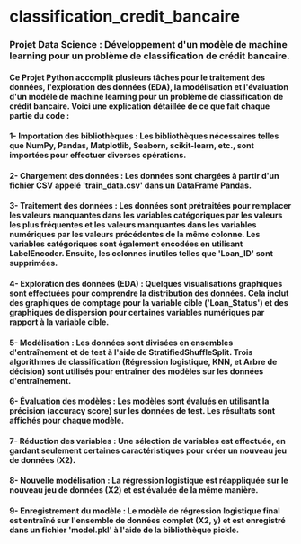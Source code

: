 # classification_credit_bancaire
### Projet Data Science : Développement d'un modèle de machine learning pour un problème de classification de crédit bancaire.

#### Ce Projet Python accomplit plusieurs tâches pour le traitement des données, l'exploration des données (EDA), la modélisation et l'évaluation d'un modèle de machine learning pour un problème de classification de crédit bancaire. Voici une explication détaillée de ce que fait chaque partie du code :

#### 1- Importation des bibliothèques : Les bibliothèques nécessaires telles que NumPy, Pandas, Matplotlib, Seaborn, scikit-learn, etc., sont importées pour effectuer diverses opérations.

#### 2- Chargement des données : Les données sont chargées à partir d'un fichier CSV appelé 'train_data.csv' dans un DataFrame Pandas.

#### 3- Traitement des données : Les données sont prétraitées pour remplacer les valeurs manquantes dans les variables catégoriques par les valeurs les plus fréquentes et les valeurs manquantes dans les variables numériques par les valeurs précédentes de la même colonne. Les variables catégoriques sont également encodées en utilisant LabelEncoder. Ensuite, les colonnes inutiles telles que 'Loan_ID' sont supprimées.

#### 4- Exploration des données (EDA) : Quelques visualisations graphiques sont effectuées pour comprendre la distribution des données. Cela inclut des graphiques de comptage pour la variable cible ('Loan_Status') et des graphiques de dispersion pour certaines variables numériques par rapport à la variable cible.

#### 5- Modélisation : Les données sont divisées en ensembles d'entraînement et de test à l'aide de StratifiedShuffleSplit. Trois algorithmes de classification (Régression logistique, KNN, et Arbre de décision) sont utilisés pour entraîner des modèles sur les données d'entraînement.

#### 6- Évaluation des modèles : Les modèles sont évalués en utilisant la précision (accuracy score) sur les données de test. Les résultats sont affichés pour chaque modèle.

#### 7- Réduction des variables : Une sélection de variables est effectuée, en gardant seulement certaines caractéristiques pour créer un nouveau jeu de données (X2).

#### 8- Nouvelle modélisation : La régression logistique est réappliquée sur le nouveau jeu de données (X2) et est évaluée de la même manière.

#### 9- Enregistrement du modèle : Le modèle de régression logistique final est entraîné sur l'ensemble de données complet (X2, y) et est enregistré dans un fichier 'model.pkl' à l'aide de la bibliothèque pickle.
